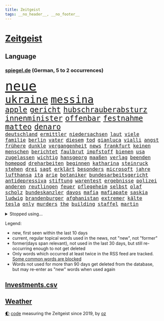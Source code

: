 ```yaml
---
title: Zeitgeist
tags: __no_header__, __no_footer__
---
```


# [Zeitgeist](https://oliz.io/zeitgeist/)

## Language

<h3><a href="https://www.spiegel.de" target="_blank">spiegel.de</a> (German, 5 to 2 occurrences)</h3>
<p style="font-family:monospace">
<span style="font-size:32pt"><a href="news_links.html#neue" class="current">neue</a></span>
<br>
<span style="font-size:25pt"><a href="news_links.html#ukraine" class="current">ukraine</a></span>
<span style="font-size:25pt"><a href="news_links.html#messina" class="new">messina</a></span>
<br>
<span style="font-size:18pt"><a href="news_links.html#apple" class="current">apple</a></span>
<span style="font-size:18pt"><a href="news_links.html#gericht" class="current">gericht</a></span>
<span style="font-size:18pt"><a href="news_links.html#hubschrauberabsturz" class="new">hubschrauberabsturz</a></span>
<span style="font-size:18pt"><a href="news_links.html#innenminister" class="current">innenminister</a></span>
<span style="font-size:18pt"><a href="news_links.html#offenbar" class="current">offenbar</a></span>
<span style="font-size:18pt"><a href="news_links.html#festnahme" class="current">festnahme</a></span>
<span style="font-size:18pt"><a href="news_links.html#matteo" class="current">matteo</a></span>
<span style="font-size:18pt"><a href="news_links.html#denaro" class="new">denaro</a></span>
<br>
<span style="font-size:12pt"><a href="news_links.html#deutschland" class="current">deutschland</a></span>
<span style="font-size:12pt"><a href="news_links.html#ermittler" class="current">ermittler</a></span>
<span style="font-size:12pt"><a href="news_links.html#niedersachsen" class="current">niedersachsen</a></span>
<span style="font-size:12pt"><a href="news_links.html#laut" class="current">laut</a></span>
<span style="font-size:12pt"><a href="news_links.html#viele" class="current">viele</a></span>
<span style="font-size:12pt"><a href="news_links.html#familie" class="current">familie</a></span>
<span style="font-size:12pt"><a href="news_links.html#berlin" class="current">berlin</a></span>
<span style="font-size:12pt"><a href="news_links.html#vater" class="current">vater</a></span>
<span style="font-size:12pt"><a href="news_links.html#diesem" class="current">diesem</a></span>
<span style="font-size:12pt"><a href="news_links.html#tod" class="current">tod</a></span>
<span style="font-size:12pt"><a href="news_links.html#gianluca" class="current">gianluca</a></span>
<span style="font-size:12pt"><a href="news_links.html#vialli" class="current">vialli</a></span>
<span style="font-size:12pt"><a href="news_links.html#angst" class="current">angst</a></span>
<span style="font-size:12pt"><a href="news_links.html#frühere" class="current">frühere</a></span>
<span style="font-size:12pt"><a href="news_links.html#dunkle" class="current">dunkle</a></span>
<span style="font-size:12pt"><a href="news_links.html#vergangenheit" class="current">vergangenheit</a></span>
<span style="font-size:12pt"><a href="news_links.html#news" class="current">news</a></span>
<span style="font-size:12pt"><a href="news_links.html#frankfurt" class="current">frankfurt</a></span>
<span style="font-size:12pt"><a href="news_links.html#keinen" class="current">keinen</a></span>
<span style="font-size:12pt"><a href="news_links.html#menschen" class="current">menschen</a></span>
<span style="font-size:12pt"><a href="news_links.html#berichtet" class="current">berichtet</a></span>
<span style="font-size:12pt"><a href="news_links.html#faulbrut" class="new">faulbrut</a></span>
<span style="font-size:12pt"><a href="news_links.html#impfstoff" class="current">impfstoff</a></span>
<span style="font-size:12pt"><a href="news_links.html#bienen" class="new">bienen</a></span>
<span style="font-size:12pt"><a href="news_links.html#usa" class="current">usa</a></span>
<span style="font-size:12pt"><a href="news_links.html#zugelassen" class="current">zugelassen</a></span>
<span style="font-size:12pt"><a href="news_links.html#wichtig" class="current">wichtig</a></span>
<span style="font-size:12pt"><a href="news_links.html#hansgeorg" class="new">hansgeorg</a></span>
<span style="font-size:12pt"><a href="news_links.html#maaßen" class="new">maaßen</a></span>
<span style="font-size:12pt"><a href="news_links.html#verlag" class="current">verlag</a></span>
<span style="font-size:12pt"><a href="news_links.html#beenden" class="current">beenden</a></span>
<span style="font-size:12pt"><a href="news_links.html#homepod" class="new">homepod</a></span>
<span style="font-size:12pt"><a href="news_links.html#dreharbeiten" class="current">dreharbeiten</a></span>
<span style="font-size:12pt"><a href="news_links.html#beginnen" class="current">beginnen</a></span>
<span style="font-size:12pt"><a href="news_links.html#katharina" class="current">katharina</a></span>
<span style="font-size:12pt"><a href="news_links.html#steinruck" class="new">steinruck</a></span>
<span style="font-size:12pt"><a href="news_links.html#stehen" class="current">stehen</a></span>
<span style="font-size:12pt"><a href="news_links.html#drei" class="current">drei</a></span>
<span style="font-size:12pt"><a href="news_links.html#sagt" class="current">sagt</a></span>
<span style="font-size:12pt"><a href="news_links.html#erklärt" class="current">erklärt</a></span>
<span style="font-size:12pt"><a href="news_links.html#besonders" class="current">besonders</a></span>
<span style="font-size:12pt"><a href="news_links.html#microsoft" class="current">microsoft</a></span>
<span style="font-size:12pt"><a href="news_links.html#jahre" class="current">jahre</a></span>
<span style="font-size:12pt"><a href="news_links.html#lufthansa" class="current">lufthansa</a></span>
<span style="font-size:12pt"><a href="news_links.html#ita" class="new">ita</a></span>
<span style="font-size:12pt"><a href="news_links.html#arie" class="new">arie</a></span>
<span style="font-size:12pt"><a href="news_links.html#botaniker" class="new">botaniker</a></span>
<span style="font-size:12pt"><a href="news_links.html#bundesarbeitsgericht" class="current">bundesarbeitsgericht</a></span>
<span style="font-size:12pt"><a href="news_links.html#antidepressiva" class="new">antidepressiva</a></span>
<span style="font-size:12pt"><a href="news_links.html#stiftung" class="current">stiftung</a></span>
<span style="font-size:12pt"><a href="news_links.html#warentest" class="current">warentest</a></span>
<span style="font-size:12pt"><a href="news_links.html#ergebnisse" class="current">ergebnisse</a></span>
<span style="font-size:12pt"><a href="news_links.html#polizei" class="current">polizei</a></span>
<span style="font-size:12pt"><a href="news_links.html#anderen" class="current">anderen</a></span>
<span style="font-size:12pt"><a href="news_links.html#reutlingen" class="new">reutlingen</a></span>
<span style="font-size:12pt"><a href="news_links.html#feuer" class="current">feuer</a></span>
<span style="font-size:12pt"><a href="news_links.html#pflegeheim" class="current">pflegeheim</a></span>
<span style="font-size:12pt"><a href="news_links.html#selbst" class="current">selbst</a></span>
<span style="font-size:12pt"><a href="news_links.html#olaf" class="current">olaf</a></span>
<span style="font-size:12pt"><a href="news_links.html#scholz" class="current">scholz</a></span>
<span style="font-size:12pt"><a href="news_links.html#bundeskanzler" class="current">bundeskanzler</a></span>
<span style="font-size:12pt"><a href="news_links.html#davos" class="new">davos</a></span>
<span style="font-size:12pt"><a href="news_links.html#mafia" class="current">mafia</a></span>
<span style="font-size:12pt"><a href="news_links.html#mafiapate" class="new">mafiapate</a></span>
<span style="font-size:12pt"><a href="news_links.html#saskia" class="current">saskia</a></span>
<span style="font-size:12pt"><a href="news_links.html#ludwig" class="current">ludwig</a></span>
<span style="font-size:12pt"><a href="news_links.html#brandenburger" class="current">brandenburger</a></span>
<span style="font-size:12pt"><a href="news_links.html#afghanistan" class="current">afghanistan</a></span>
<span style="font-size:12pt"><a href="news_links.html#extremer" class="current">extremer</a></span>
<span style="font-size:12pt"><a href="news_links.html#kälte" class="current">kälte</a></span>
<span style="font-size:12pt"><a href="news_links.html#tesla" class="current">tesla</a></span>
<span style="font-size:12pt"><a href="news_links.html#only" class="new">only</a></span>
<span style="font-size:12pt"><a href="news_links.html#murders" class="new">murders</a></span>
<span style="font-size:12pt"><a href="news_links.html#the" class="current">the</a></span>
<span style="font-size:12pt"><a href="news_links.html#building" class="new">building</a></span>
<span style="font-size:12pt"><a href="news_links.html#staffel" class="current">staffel</a></span>
<span style="font-size:12pt"><a href="news_links.html#martin" class="current">martin</a></span>
</p>
<details>
<summary>Stopped using...</summary>
<p class="former" style="font-size:12pt">
historiker(819) asche(818) aufgerufen(818) geeinigt(818) aktien(817) diktator(817) treffer(817) verweigert(817) energien(816) hollywood(816) minderheit(816) spuren(816) st(816) zuerst(816) angebot(815) erzielt(815) flick(815) google(815) hansi(815) hinterlassen(815) hsv(815) landtag(815) nationalmannschaft(815) stich(815) szenen(815) überlebte(815) digitalisierung(814) geduld(814) gestartet(814) herbert(814) korruption(814) mannschaft(814) partner(814) schwarze(814) wirkte(814) zahlung(814) atmosphäre(813) bundestags(813) doku(813) lager(813) stunde(813) äußern(813) behandlung(812) entlastet(812) hieß(812) mancherorts(812) moderne(812) schlug(812) wahlen(812) abends(811) angeklagter(811) denken(811) depressionen(811) interne(811) klimaneutral(811) krankenhäusern(811) witz(811) bitten(810) eingeschränkt(810) engagement(810) mainz(810) wirken(810) 75(809) drama(809) erholung(809) gelände(809) gesamte(809) netzwerk(809) recep(809) spekuliert(809) tayyip(809) unabhängige(809) versteigert(809) vorbereitet(809) bedenken(808) einstigen(808) ließen(808) mali(808) reporter(808) anspruch(807) endspiel(807) erklärte(807) niederlanden(807) schwangere(807) umwelt(807) veranstaltung(807) verschieben(807) breit(806) eintracht(806) halben(806) märchen(806) nominiert(806) selben(806) aufnahme(805) einzug(805) fahrrad(805) kiel(805) kindesmissbrauch(805) anthony(804) julian(804) abgebrochen(803) bestraft(803) ermittlern(803) fuhr(803) möglichst(803) rat(803) sc(803) schauen(803) starker(803) verbindung(803) wiederholt(803) amerikanischen(802) belarussische(802) durchsuchungen(802) islamischen(802) lieferten(802) sinn(802) drastische(800) eigentümer(800) schottland(800) aktivistin(799) demonstrationen(799) falschen(799) stärke(799) eklat(798) jemen(798) begründet(797) olympische(797) organisation(797) vw(797) beteiligung(796) demokratische(795) gering(795) küstenwache(795) verbände(795) belegen(794) em(794) gesundheitsministerium(794) pflegekräfte(794) lücke(792) brach(790) landesweit(789) nachbar(789) verwickelt(789) papier(788) bürgerinnen(787) teilnahme(787) apps(786) favorit(786) griechischen(786) s(783) folter(782) abhängig(781) bangt(781) empfehlung(780) schaut(780) aufgefunden(779) rang(778) kassieren(777) rutschte(774) schock(773) sarah(772) schmerz(770) sogenannten(769) erhebliche(762) nächstes(762) karlsruhe(761) zeitung(759) härtere(755) tolle(755) heizen(754) drohne(752) 85(749) maschinen(746) ärmelkanal(745) brachten(739) heidelberg(722) polizeiruf(714) zusätzlichen(705) zusammenbruch(678) rückgang(671) medaille(668) hochschulen(660) verantwortliche(649) politikern(648) zusammengebrochen(647) athen(645) bewirbt(641) westlichen(618) zwischenfall(617) werte(614) forschende(607) trost(601) holz(596) regierungskoalition(596) gestanden(594) 800(589) lehren(576) flohen(574) gefilmt(571) fotografen(560) aussterben(556) arte(551) morgens(551) rereportage(551) brannte(548) irre(541) bundesrat(539) 9(537) chaotischen(532) polnischen(521) sichtbar(520) gremium(518) erfolglos(517) einführung(516) vertretung(515) fraktion(509) erkrankte(503) exil(501) gerissen(499) händen(489) überraschende(483) diebe(480) nachmittag(479) meldeten(468) draghi(466) arten(465) kursieren(456) emotionen(449) zentralen(446) vermitteln(444) bahnen(441) zeitpunkt(436) bedrängt(435) volksverhetzung(435) einander(432) gasversorgung(431) abu(424) inklusive(423) schlimme(422) härte(421) luftwaffe(420) schülerin(419) töchtern(419) stadtteil(414) generationen(413) summen(411) rande(407) auge(405) geringer(405) gestiegene(404) regierungen(403) trip(403) beteiligte(402) verwüstung(398) historischer(397) begehen(395) wmteilnahme(395) auseinandersetzungen(394) außenministerium(393) piloten(392) brandbrief(389) dinosaurier(387) meteorologen(387) swift(383) teuerung(378) zuständig(378) gedenkt(375) senden(374) beziehen(372) bronze(369) bundesinnenministerin(369) traurige(368) südosten(365) menschenrechtler(364) bat(362) gefechte(360) meere(358) normalen(358) wolf(357) vorm(356) kahn(354) verkaufte(353) verringern(351) donezk(349) mitgliedstaaten(347) mutigen(346) 2002(343) großbrand(341) brandanschlag(340) entführung(340) verzweifeln(339) justizministerium(337) teilten(336) 49(335) einheit(332) fisch(332) berlusconi(330) fremd(330) silvio(330) erstem(329) hut(329) solo(329) reichweite(327) sofortige(326) runter(323) schätzt(323) bejubelt(321) rekonstruktion(320) klug(319) vereinigte(319) schülern(313) leuten(311) gitter(309) problems(308) dubiosen(307) straßburg(306) krause(304) terror(303) lücken(301) lebe(300) arbeitszeit(299) bomben(298) taktik(298) inakzeptable(295) maskendeals(294) odessa(294) spiegelbildungsnewsletter(294) statistisches(294) stoff(294) fußballspiel(293) linkspartei(293) beschuldigten(290) evakuierung(290) rekordtief(289) töchter(288) monarchie(287) 34(284) dylan(284) melanie(284) links(282) zugriff(281) energiesparen(280) wappnen(280) breiten(279) austricksen(278) lohn(277) messerattacke(277) hochrangige(275) günstige(274) zuflucht(271) nationalelf(270) spart(270) g20(269) kriegsführung(268) fußballweltmeisterschaft(267) house(266) my(266) notfall(266) 48(265) abgrund(264) g7(263) hängengeblieben(261) ernste(257) spannung(257) beigelegt(256) belegschaft(256) täters(256) 24jährige(254) einsetzt(251) gewalttaten(250) eingeschläfert(249) hammer(248) indische(246) taugt(246) aufeinander(244) bayreuth(244) generalstaatsanwaltschaft(244) stichwahl(244) export(243) 84(241) nachvollziehbar(241) übergriffen(241) ifoinstituts(237) lokführer(236) befugnisse(235) gefährdete(233) verlaufen(231) hoeneß(229) uli(229) netzagenturchef(227) prinzessin(227) love(226) schutzmasken(223) gestürmt(222) längerer(220) lösungen(220) syrischen(220) vereidigt(220) managerin(219) angeschlagenen(218) ausgezahlt(218) vermittelte(218) waggons(218) dauerhaften(217) regierungsbildung(215) budget(214) libanon(214) brittney(213) griner(213) ryanair(213) sanktionieren(213) debattiert(212) 16jährigen(211) 21jähriger(211) einzudämmen(211) erdoğans(211) 110(210) besseren(210) nachbesserungen(210) usbasketballerin(210) kaffee(209) verschleiert(207) henry(203) ruben(203) provozieren(201) manch(200) tempel(200) zunehmender(200) chaotisch(199) übung(199) weltrekord(197) attestiert(196) jimmy(196) stilhighlights(196) 9eurotickets(195) defekt(195) fotografinnen(195) terrororganisation(195) kaputte(194) medikament(194) neuseelands(194) brad(193) mitgenommen(193) pitt(193) zuwanderung(193) sicheren(192) tanz(192) erobern(190) intervention(190) neustart(190) ausgewählt(189) wmhalbfinale(189) arbeiteten(188) erfinder(186) jubelte(186) bruttoinlandsprodukt(184) angelegte(183) genauer(181) stützen(181) geeigneten(179) fläche(177) detonationen(176) gestrandete(176) hessische(176) portugals(176) reservisten(176) strich(176) cumexaffäre(175) freizeit(175) misere(175) unzufriedene(175) vorschreiben(175) urlauber(174) demonstrant(173) horrenden(172) verletzen(172) überlegt(172) brandstifter(171) frauenrechte(171) legal(171) geflüchteter(170) koffer(169) lucas(169) oslo(169) gartenkolumne(168) gekürt(168) grundstück(168) kultusminister(168) prostituierte(168) streicheln(168) bestechung(167) usraumfahrtbehörde(167) folgten(166) vergleicht(165) zugezogen(165) schwede(163) vorlage(163) gewährleisten(162) hollywoods(162) angehoben(161) historikerin(160) klausmichael(160) zurückhaltung(160) privater(159) erzählung(158) gruppenphase(158) besprüht(157) dach(157) klimafreundlich(157) tribut(157) service(156) spiegelreporterin(156) effektiv(155) offenlegen(155) hagen(154) japanischer(154) lautes(154) motorradfahrer(153) effekt(152) fahrerin(152) ellen(151) unterkunft(151) teenagern(149) 40jährige(148) kulturpolitik(148) schmelzen(148) giorgia(147) krankenhausgesellschaft(147) meloni(147) aufatmen(146) gründet(146) kanalinsel(146) komplikationen(145) beseitigt(144) nation(144) üblich(144) krisenzeiten(143) raketenangriffen(143) ron(143) schreitet(143) durchs(142) postfaschistische(142) dopingprobe(141) dopings(141) flüssen(141) programmiert(141) verabschiedete(140) berechnungen(139) einladung(139) hoffnungsträger(138) verpflichtungen(138) bestes(137) desantis(136) leistet(136) herunter(135) shitstorm(135) zugrunde(135) bach(134) überraschen(134) bedauert(133) haken(133) harmlos(133) home(133) smart(132) spätsommer(132) tv+(132) wunderbar(132) angezeigt(130) fische(130) rot(130) energiequelle(128) falten(128) gehörten(128) klappen(128) anhaltender(127) aufbegehren(127) ussenat(127) beworben(126) hilfspaket(126) regenfällen(126) 00(125) ermordete(125) goldener(125) verstöße(125) eismassen(124) lebensgefährliche(124) rihanna(124) rutschen(124) tagesordnung(124) extremismus(123) seitenlinie(123) deutlicher(122) geldwäsche(121) rowling(121) energiepauschale(120) oppositionschef(120) beschaffen(119) cumex(119) gänzlich(119) schiefgehen(119) skizziert(119) staatsstreich(119) befürworten(118) skigebiete(118) verlage(118) wunderkind(118) angeblicher(117) atlantik(117) berechnet(117) bombenanschlag(117) drehbuchautor(117) erforderlich(117) gegenmaßnahme(117) glaubte(117) behindert(115) fdpvize(115) pubs(115) bangkok(113) indianapolis(113) regisseurin(113) überfischung(113) fauci(112) fristverlängerung(112) kanadischen(112) kurznachrichtendienst(112) mainzer(112) usbörsenaufsicht(112) verfassungsgericht(112) videotest(112) wahnvorstellungen(112) aufholjagd(111) bösewicht(111) reparatur(111) verprügelt(111) bauart(110) frühes(110) igor(110) remo(110) nutzern(109) elektroschrott(107) listen(107) abpfiff(106) nationalsozialismus(106) unabhängigen(106) vegane(106) vorurteile(106) parteiübergreifend(105) zeitlich(105) iranerinnen(104) jk(104) wasserversorgung(104) beherrscht(103) nationaltrainer(103) stromkosten(103) branchen(102) sadness(102) triangle(102) abgelöst(101) blockierten(101) bundesnetzagenturchef(101) leyens(101) strompreisbremse(101) einverstanden(100) angelina(99) befreiten(99) betrag(99) blond(99) geschlecht(99) jolie(99) mondmission(99) krone(98) rausgeworfen(98) rekordhalter(98) modewelt(97) winkel(97) wohnraum(97) fachmesse(96) stromausfällen(96) bootsunglück(95) erschöpft(95) praktiken(95) spiels(95) sprangen(95) forscherin(94) pflichten(94) ios(93) fortschritte(92) initiiert(92) reynolds(92) antrieb(91) denke(91) it's(91) mitteilte(91) stärkere(91) wirtschaftsinteressen(91) allgegenwärtig(90) arbeitgeberpräsident(90) arbeitszeiterfassung(90) brennholz(90) charakter(90) dauerkrise(90) dulger(90) einwanderung(90) floridas(90) nahbar(90) penibel(90) verschenkt(90) wlan(90) balkanroute(89) brutalität(89) degeneres(89) geldentzug(89) geschenke(89) grenzgebiet(89) kassierer(89) opel(89) smartwatch(89) unsozialen(89) versorgungssicherheit(89) bedeutende(88) matthäus(88) neymar(88) sofortiger(88) östlund(88) ausscheiden(87) eisenbahner(87) haustier(87) lobte(87) nacken(87) routine(87) watch(87) álvarez(87) aufgenommenen(86) faktisch(86) heiko(86) kündigungen(86) sauber(86) schmuckstücke(86) coronamaskenaffäre(85) dreieinhalb(85) düpierte(85) eingriffe(85) harmlosen(85) juliane(85) store(85) superspreaderevent(85) belastungsgrenze(84) daniela(84) imperialismus(84) iocpräsident(84) mobilen(84) nominierungen(84) ode(84) verhältnissen(84) haushaltsausschuss(83) härtesten(83) kern(83) manches(83) strategischen(83) teamkollegen(83) zitiert(83) bauarbeiter(82) englischer(82) gehüllt(82) gruppenspiel(82) hungersnot(82) regimes(82) regionalbahn(82) unstimmigkeiten(82) wiktor(82) wohlbefinden(82) abfahrt(81) besiegen(81) datenanalyse(81) ecken(81) katze(81) kreativen(81) menschenrechtsaktivisten(81) mögen(81) verschwörungsideologien(81) waffenhändler(81) überbringen(81) 53jährige(80) dahintersteckt(80) guttenberg(80) karltheodor(80) belgiens(79) giroud(79) isolierung(79) olivier(79) verbandes(79) wahlsieg(79) 1813(78) alleingelassen(78) dahmer(78) erzielen(78) exemplar(78) faschistischen(78) judith(78) leinwand(78) polare(78) razzien(78) verrückten(78) wmgastgeber(78) wärmen(78) alleiniger(77) finanzausschuss(77) rechtsnationalen(77) uniprofessor(77) benachteiligten(76) großrazzia(76) stadtderby(76) warburg(76) fatal(75) massenweise(75) zentrales(75) applenutzer(74) dominik(74) festnehmen(74) intensiv(74) sozialdemokrat(74) 7500(73) bosnienherzegowina(73) kämpferin(73) mullahregime(73) neunziger(73) schräge(73) unglücksursache(73) veganen(73) verharmlost(73) angekündigter(72) besitz(72) buchung(72) clans(72) gekehrt(72) morten(72) revolutionsgarden(72) bereichen(71) blank(71) fahrplan(71) forscht(71) indonesien(71) klimaminister(71) medienschaffende(71) sec(71) spitznamen(71) ausgesperrt(70) carter(70) diktatoren(70) intensivmediziner(70) liest(70) polarisiert(70) 02rückstand(69) altem(69) ausmachen(69) desaströsen(69) dwd(69) eugipfel(69) feindselige(69) streits(69) vorziehen(69) angelegt(68) erinnerte(68) karlheinz(68) krönung(68) leukämie(68) nachtzug(68) rummenigge(68) synagoge(68) teenagerin(68) dave(67) entzug(67) finalen(67) höchststrafe(67) abbruch(66) euaußengrenzen(66) mittlerer(66) rentenalter(66) solidarisieren(66) unmittelbarer(66) weint(66) wertvolle(66) 124(65) berufsgruppen(65) energiepreisbremse(65) friedensnobelpreis(65) iskämpfer(65) usfußball(65) baumaterialien(64) defensive(64) hab(64) haftbefehle(64) horten(64) packendsten(64) schuldspruch(64) versichert(64) verwandelte(64) wwf(64) aneinander(63) auktion(63) detonation(63) sonniger(63) todesstrafe(63) expolizisten(62) freigekommen(62) fußballderby(62) kriminalfall(62) spinat(62) achtmal(61) aufschlag(61) aufsichtsrat(61) entzogen(61) exiliranerin(61) verurteilungen(61) augenzeugen(60) designierte(60) inkompetenz(60) unterdrücken(60) wahlkampfauftritt(60) chipkonzerns(59) energieinfrastruktur(59) energieministerin(59) infineon(59) nachlässigkeit(59) tafeln(59) unerbittlich(59) chili(58) dita(58) erkältungswelle(58) euparlamentarier(58) gorillas(58) klebte(58) konsulats(58) lebzeiten(58) neuerliche(58) verfehlen(58) vervielfacht(58) ausbrüchen(57) chronisch(57) eingelegt(57) einheimische(57) gefälscht(57) getir(57) ioc(57) kopfhörer(57) marginal(57) millionenwert(57) unberechenbar(57) argentinische(56) derben(56) grant(56) konstantin(56) konstruiert(56) kuhle(56) leidenschaft(56) spacex(56) geiselhaft(55) luftabwehrsysteme(55) pils(55) susan(55) ausverkauft(54) europaparlaments(54) allermeisten(53) ausgesagt(53) ausschalten(53) flüchtlingsheim(53) gezerrt(53) grüße(53) hang(53) krishnan(53) machtverhältnisse(53) überweisen(53) absurde(52) anschlagsserie(52) blattgemüse(52) filmpreis(52) human(52) kinderkliniken(52) kinderstationen(52) kitapflicht(52) nonnen(52) pfleger(52) queere(52) regierungsoberhaupt(52) rights(52) zuständigen(52) ausgebuht(51) prozesstag(51) raue(51) rundumschlag(51) sympathie(51) tübinger(51) vorsieht(51) digitaler(50) geendet(50) kinderbücher(50) behinderung(49) jets(49) mastodon(49) talentierten(49) uscharts(49) 56jährigen(48) reading(48) 21jährige(47) beeindrucken(47) besserer(47) gewalttätiger(47) schauten(47) unangekündigt(47) zigaretten(47) zutage(47) anschauen(46) erdrutschen(46) großmeister(46) philip(46) singt(46) virtuelle(46) aufwendigen(45) mariana(45) militärflugzeuge(45) warfen(45) wunderbares(45) ausharren(44) klebt(44) menschenrechtsverstöße(44) modelt(44) sozialamt(44) zustellung(44) 4(43) amir(43) autoreifen(43) chinareise(43) herauskommt(43) häufigsten(43) langfristigen(43) zerschlagen(43) linkedin(42) lockdowns(42) meiden(42) energiehilfen(41) heftigsten(41) potenziell(41) ramaphosa(41) reichlich(41) rheingold(41) südafrikas(41) überreicht(41) brantner(40) charme(40) drogensucht(40) grenzregion(40) winterhilfe(40) wurm(40) dan(39) leichtigkeit(39) niemandem(39) autokennzeichen(38) blauen(38) capitals(38) dhabi(38) gentleman(38) industriestaaten(38) owetschkin(38) psychiatrischen(38) twitters(38) renaissance(37) unbemannte(37) verzögerte(37) vorfreude(37) glatt(36) präsidentschaftskandidatur(36) skepsis(36) klimaklub(35) ausgabe(34) bezüglich(34) co₂abgabe(34) feind(34) i̇mamoğlu(34) podestplatz(34) treu(34) backstreet(33) eintrittsalter(33) istanbuls(33) jahrhunderte(33) langfristige(33) bali(32) boys(32) ungehorsam(32) awdijiwka(31) brilliert(31) böden(31) echter(31) innensenatorin(31) männlich(31) nutzerinnen(31) realistisch(31) rex(31) schädel(31) siesta(31) sparsamkeit(31) tyrannosaurus(31) babyboomer(30) coronazeit(30) heizöl(30) wmspiel(30) ärgerlich(30) übersteht(30) 2004(29) dauerhaftes(29) demokratien(29) deutschlandfunk(29) lauter(29) wutausbruch(29) 1978(28) a9(28) altnazi(28) magenta(28) nannten(28) nordeuropa(28) reinhardt(28) todesfolge(28) ukrainerinnen(28) wärmepumpe(28) ecuador(27) exekutiert(27) fifachef(27) gegensatz(27) meilenstein(27) tarifbeschäftigten(27) 1991(26) abschiebungen(26) arztpraxen(26) fiebersäfte(26) körperlicher(26) mobilfunknetz(26) rheinland(26) siegfried(26) walisische(26) wunderschöne(26) anrichten(25) chips(25) deschamps(25) flogen(25) portugiese(25) vollen(25) afdbundestagsabgeordnete(24) basteln(24) microsofts(24) erliegt(23) habhaft(23) innenleben(23) klügsten(23) schmerzt(23) usjournalist(23) vorrundenaus(23) wiederhergestellt(23) autounfalls(22) einhorn(22) exmitarbeiter(22) führungsebene(22) getränke(22) goldenen(22) jay(22) kontrollgremium(22) laptop(22) leno(22) natopartner(22) redaktionsräume(22) surface(22) territoriums(22) usmoderator(22) verlorene(22) klinsmann(21) munter(21) orionkapsel(21) scheidende(21) verbannt(21) aufgibt(20) diwchef(20) fratzscher(20) genozid(20) krankenschwestern(20) orion(20) rsvirus(20) selfies(20) workation(20) 265(19) anspannung(19) bedient(19) beraterfirmen(19) unterzogen(19) elternzeit(18) genitalien(18) handelsabkommen(18) jüngstes(18) schneefällen(18) support(18) weltmeisterschaften(18) zerbrochen(18) boykottieren(17) einwanderungsland(17) eisige(17) fitness(17) ronaldos(17) rsviren(17) räumten(17) traut(17) wunderbare(17) 125000(16) digitales(16) hofdame(16) rächt(16) warnstreik(16) entrüstung(15) gestalten(15) löffel(15) nina(15) ordnen(15) protestler(15) u9(15) ursachensuche(15) vorrunde(15) 33jährigen(14) box(14) durchgreifen(14) gaal(14) grauen(14) infektionswelle(14) irische(14) kitamisere(14) koordinieren(14) landeshauptstadt(14) senkrecht(14) advent(13) esperanza(13) f35kampfjets(13) festliche(13) höegh(13) passagierflugzeugs(13) schneit(13) eubeitritt(12) fragwürdiger(12) maier(12) militärhilfe(12) missbrauchte(12) schulsystem(12) südamerikaner(12) verabredet(12) übergossen(12) auszuscheiden(11) itexperten(11) maskengeschäfte(11) medizinischer(11) messis(11) podcastfolge(11) vergrößern(11) weltstars(11)
</p>
</details>
<p>Legend:
<ul>
<li><span class="new">new</span>, first seen within the last 10 days</li>
<li><span class="current">current</span>, regular topical words used in the news, not "new", not "former"</li>
<li><span class="former">former(days span relevant)</span>, not used in the last 30 days, but still re-occurring enough to not get deleted</li>
<li>Only words which occurred at least twice in the RSS feed are tracked. <a href="language/filters.py">Some common words are blocked</a></li>
<li>Words not used for more than 90 days get deleted from the database, but may re-enter as "new" words when used again</li>
</ul>
</p>

## [Investments](investments.html)[.csv](investments.csv)

## [Weather](weather.html)

<footer>
<a href="javascript:toggleTheme()" class="nav">🌓</a>
<a href="https://github.com/ooz/zeitgeist">code</a> measuring the Zeitgeist since 2019, by <a href="https://oliz.io">oz</a>
</footer>
